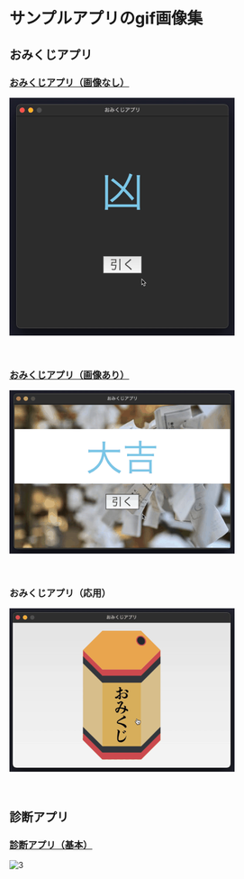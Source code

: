 # サンプルアプリのgif画像集

## おみくじアプリ

### [おみくじアプリ（画像なし）](https://github.com/UC-k/Python_App/blob/main/omikuji02.py)
![1](https://github.com/UC-k/Python_App/blob/main/img/omikuji02.gif)<br>

<br>

### [おみくじアプリ（画像あり）](https://github.com/UC-k/Python_App/blob/main/omikuji03.py)
![2](https://github.com/UC-k/Python_App/blob/main/img/omikuji03.gif)<br>

<br>

### おみくじアプリ（応用）
![3](https://github.com/UC-k/Python_App/blob/main/img/omikuji04.gif)<br>

<br>

## 診断アプリ

### [診断アプリ（基本）](https://github.com/UC-k/Python_App/blob/main/shindan01.py)
![3](https://github.com/UC-k/Python_App/blob/main/img/shindan01.gif)
